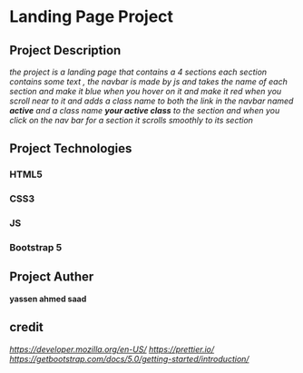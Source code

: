 


# Landing Page Project

## Project Description
 *the project is a landing page that contains a 4 sections each section contains some text , the navbar is made by js and takes the name of each section and make it blue when you hover on it and make it red when you scroll near to it and adds a class name to both the link in the navbar named **active** and a class name **your active class** to the section and when you click on the nav bar for a section it scrolls smoothly to its section*

## Project Technologies
 ### HTML5
 ### CSS3 
 ### JS
 ### Bootstrap 5
 
 ## Project Auther
 **yassen ahmed saad**
 ## credit
 *https://developer.mozilla.org/en-US/*
 *https://prettier.io/*
 *https://getbootstrap.com/docs/5.0/getting-started/introduction/*
